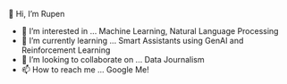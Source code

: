 👋 Hi, I’m Rupen
- 👀 I’m interested in ... Machine Learning, Natural Language Processing 
- 🌱 I’m currently learning ... Smart Assistants using GenAI and Reinforcement Learning 
- 💞️ I’m looking to collaborate on ... Data Journalism  
- 📫 How to reach me ... Google Me!

<!---
rupenp/rupenp is a ✨ special ✨ repository because its `README.md` (this file) appears on your GitHub profile.
You can click the Preview link to take a look at your changes.
--->
